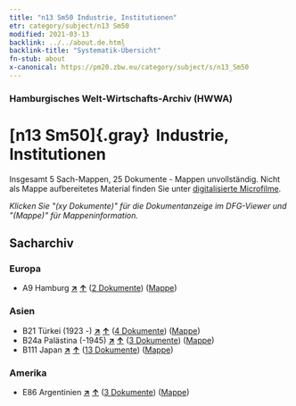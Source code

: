 ```yaml
---
title: "n13 Sm50 Industrie, Institutionen"
etr: category/subject/n13 Sm50
modified: 2021-03-13
backlink: ../../about.de.html
backlink-title: "Systematik-Übersicht"
fn-stub: about
x-canonical: https://pm20.zbw.eu/category/subject/s/n13_Sm50
---
```


### Hamburgisches Welt-Wirtschafts-Archiv (HWWA)
# [n13 Sm50]{.gray}&#8201; Industrie, Institutionen&#160; 




Insgesamt 5 Sach-Mappen, 25 Dokumente - Mappen unvollständig.
Nicht als Mappe aufbereitetes Material finden Sie unter [digitalisierte Microfilme](/film/h1_sh.de.html).

_Klicken Sie "(xy Dokumente)" für die Dokumentanzeige im DFG-Viewer und "(Mappe)" für Mappeninformation._

## Sacharchiv




### Europa

- A9 Hamburg [**&nearr;**](../../../geo/i/140905/about.de.html "Hamburg (alle Mappen)") [**&uarr;**](../../../geo/about.de.html#A9 "Ländersystematik") (<a href="https://pm20.zbw.eu/dfgview/sh/140905,182069" title="über: Hamburg : Industrie, Institutionen" target="_blank">2 Dokumente</a>) ([Mappe](../../../../folder/sh/1409xx/140905/1820xx/182069/about.de.html))

### Asien

- B21 Türkei (1923 -) [**&nearr;**](../../../geo/i/141111/about.de.html "Türkei (1923 -) (alle Mappen)") [**&uarr;**](../../../geo/about.de.html#B21 "Ländersystematik") (<a href="https://pm20.zbw.eu/dfgview/sh/141111,182069" title="über: Türkei (1923 -) : Industrie, Institutionen" target="_blank">4 Dokumente</a>) ([Mappe](../../../../folder/sh/1411xx/141111/1820xx/182069/about.de.html))
- B24a Palästina (-1945) [**&nearr;**](../../../geo/i/141115/about.de.html "Palästina (-1945) (alle Mappen)") [**&uarr;**](../../../geo/about.de.html#B24a "Ländersystematik") (<a href="https://pm20.zbw.eu/dfgview/sh/141115,182069" title="über: Palästina (-1945) : Industrie, Institutionen" target="_blank">3 Dokumente</a>) ([Mappe](../../../../folder/sh/1411xx/141115/1820xx/182069/about.de.html))
- B111 Japan [**&nearr;**](../../../geo/i/141272/about.de.html "Japan (alle Mappen)") [**&uarr;**](../../../geo/about.de.html#B111 "Ländersystematik") (<a href="https://pm20.zbw.eu/dfgview/sh/141272,182069" title="über: Japan : Industrie, Institutionen" target="_blank">13 Dokumente</a>) ([Mappe](../../../../folder/sh/1412xx/141272/1820xx/182069/about.de.html))

### Amerika

- E86 Argentinien [**&nearr;**](../../../geo/i/141692/about.de.html "Argentinien (alle Mappen)") [**&uarr;**](../../../geo/about.de.html#E86 "Ländersystematik") (<a href="https://pm20.zbw.eu/dfgview/sh/141692,182069" title="über: Argentinien : Industrie, Institutionen" target="_blank">3 Dokumente</a>) ([Mappe](../../../../folder/sh/1416xx/141692/1820xx/182069/about.de.html))


